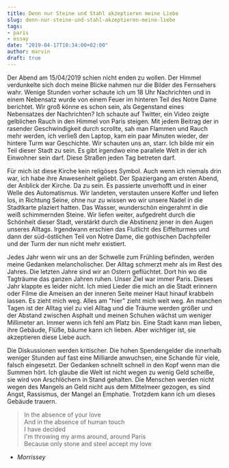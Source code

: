```yaml
---
title: Denn nur Steine und Stahl akzeptieren meine Liebe
slug: denn-nur-steine-und-stahl-akzeptieren-meine-liebe
tags:
- paris
- essay
date: "2019-04-17T10:34:00+02:00"
author: marvin
draft: true
---
```

Der Abend am 15/04/2019 schien nicht enden zu wollen. Der Himmel verdunkelte sich doch meine Blicke nahmen nur die Bilder des Fernsehers wahr. Wenige Stunden vorher  schaute ich um  18 Uhr Nachrichten und in einem Nebensatz wurde von einem Feuer im hinteren Teil des Notre Dame berichtet. Wir groß könne es schon sein, als Gegenstand eines Nebensatzes der Nachrichten? Ich schaute auf Twitter, ein Video zeigte gelblichen Rauch in den Himmel von Paris steigen. Mit jedem Beitrag der in rasender Geschwindigkeit durch scrollte, sah man Flammen und Rauch mehr werden, ich verließ den Laptop, kam ein paar Minuten wieder, der hintere Turm war Geschichte. Wir schauten uns an, starr. Ich bilde mir ein Teil dieser Stadt zu sein. Es gibt irgendwo eine parallele Welt in der ich Einwohner sein darf. Diese Straßen jeden Tag betreten darf.

Für mich ist diese Kirche kein religöses Symbol. Auch wenn ich niemals drin war, ich habe ihre Anwesenheit geliebt. Der Spaziergang am ersten Abend, der Anblick der Kirche. Da zu sein. Es passierte unverhofft und in einer Welle des Automatismus. Wir landeten, verstauten unsere Koffer und liefen los, in Richtung Seine, ohne nur zu wissen wo wir unsere Nadel in die Stadtkarte plaziert hatten. Das Wasser, wunderschön eingerahmt in die weiß schimmernden Steine. Wir liefen weiter, aufgedreht durch die Schönheit dieser Stadt, verstärkt durch die Abstinenz jener in den Augen unseres Alltags. Irgendwann erschien das Flutlicht des Eiffelturmes und dann der süd-östlichen Teil von Notre Dame, die gothischen Dachpfeiler und der Turm der nun nicht mehr existiert.

Jedes Jahr wenn wir uns an der Schwelle zum Frühling befinden, werden meine Gedanken melancholischer. Der Alltag schmerzt mehr als im Rest des Jahres. Die letzten Jahre sind wir an Ostern geflüchtet. Dort hin wo die Tagträume das ganzen Jahren ruhen. Unser Ziel war immer Paris. Dieses Jahr klappte es leider nicht. Ich mied Lieder die mich an die Stadt erinnern oder Filme die Ameisen an der inneren Seite meiner Haut hinauf krabbeln lassen. Es zieht mich weg. Alles am "hier" zieht mich weit weg. An manchen Tagen ist der Alltag viel zu viel Alltag und die Träume werden größer und der Abstand zwischen Asphalt und meinen Schuhen wächst um weniger Millimeter an. Immer wenn ich fehl am Platz bin. Eine Stadt kann man lieben, ihre Gebäude, Flüße, bäume kann ich lieben. Aber wichtiger ist, sie akzeptieren diese Liebe auch.

Die Diskussionen werden kritischer. Die hohen Spendengelder die innerhalb weniger Stunden auf fast eine Milliarde anwuchsen, eine Schande für viele, falsch eingesetzt. Der Gedanken schnellt schnell in den Kopf wenn man die Summen hört. Ich glaube die Welt ist nicht wegen zu wenig Geld scheiße, sie wird von Arschlöchern in Stand gehalten. Die Menschen werden nicht wegen des Mangels an Geld nicht aus dem Mittelmeer gezogen, es sind Angst, Rassismus, der Mangel an Emphatie. Trotzdem kann ich um dieses Gebäude trauern.

> In the absence of your love  
And in the absence of human touch  
I have decided  
I'm throwing my arms around, around Paris  
Because only stone and steel accept my love  
- *Morrissey*